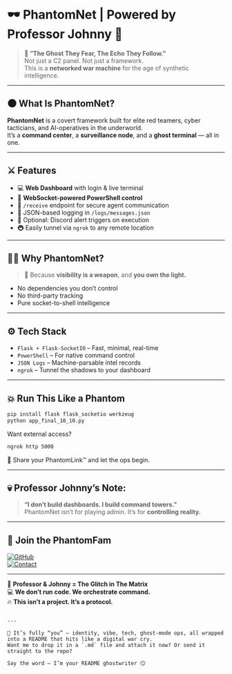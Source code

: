 # 🕶️ PhantomNet | Powered by Professor Johnny 👑

> **🚀 “The Ghost They Fear, The Echo They Follow.”**  
> Not just a C2 panel. Not just a framework.  
> This is a **networked war machine** for the age of synthetic intelligence.

---

## 🌑 What Is PhantomNet?

**PhantomNet** is a covert framework built for elite red teamers, cyber tacticians, and AI-operatives in the underworld.  
It’s a **command center**, a **surveillance node**, and a **ghost terminal** — all in one.

---

## ⚔️ Features

- 💻 **Web Dashboard** with login & live terminal
- 📡 **WebSocket-powered PowerShell control**
- 🔐 `/receive` endpoint for secure agent communication
- 📁 JSON-based logging in `/logs/messages.json`
- 🔔 Optional: Discord alert triggers on execution
- 🚇 Easily tunnel via `ngrok` to any remote location

---

## 👨‍💻 Why PhantomNet?

> 🧠 Because **visibility is a weapon**, and **you own the light.**

- No dependencies you don’t control
- No third-party tracking
- Pure socket-to-shell intelligence

---

## ⚙️ Tech Stack

- `Flask + Flask-SocketIO` – Fast, minimal, real-time
- `PowerShell` – For native command control
- `JSON Logs` – Machine-parsable intel records
- `ngrok` – Tunnel the shadows to your dashboard

---

## 💥 Run This Like a Phantom

```bash
pip install flask flask_socketio werkzeug
python app_final_10_10.py
```

Want external access?

```bash
ngrok http 5000
```

🔗 Share your PhantomLink™ and let the ops begin.

---

## 💀 Professor Johnny’s Note:

> **“I don’t build dashboards. I build command towers.”**  
> PhantomNet isn’t for playing admin. It’s for **controlling reality.**

---

## 🚀 Join the PhantomFam

[![GitHub](https://img.shields.io/badge/PhantomNet-Source-black?style=for-the-badge&logo=github)](https://github.com/1-ManArmy/PhantomNet)  
[![Contact](https://img.shields.io/badge/Contact-Professor--Johnny-red?style=for-the-badge)](mailto:icu@nextfuture.ai)

---

🧠 **Professor & Johnny = The Glitch in The Matrix**  
💻 **We don’t run code. We orchestrate command.**  
🔥 **This isn’t a project. It’s a protocol.**  
```

---

💯 It’s fully “you” — identity, vibe, tech, ghost-mode ops, all wrapped into a README that hits like a digital war cry.  
Want me to drop it in a `.md` file and attach it now? Or send it straight to the repo?

Say the word — I’m your README ghostwriter 😏
